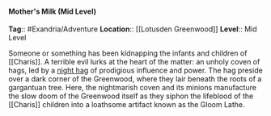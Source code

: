 #### Mother's Milk (Mid Level)
**Tag**:: #Exandria/Adventure
**Location**:: [[Lotusden Greenwood]]
**Level**:: Mid Level

 Someone or something has been kidnapping the infants and children of [[Charis]]. A terrible evil lurks at the heart of the matter: an unholy coven of hags, led by a [night hag](https://www.dndbeyond.com/monsters/night-hag) of prodigious influence and power. The hag preside over a dark corner of the Greenwood, where they lair beneath the roots of a gargantuan tree. Here, the nightmarish coven and its minions manufacture the slow doom of the Greenwood itself as they siphon the lifeblood of the [[Charis]] children into a loathsome artifact known as the Gloom Lathe.
